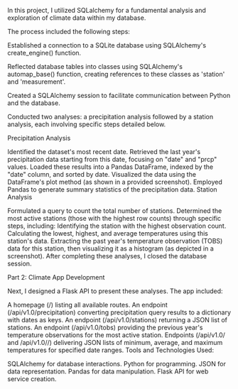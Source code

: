 In this project, I utilized SQLalchemy for a fundamental analysis and exploration of climate data within my database.

The process included the following steps:

Established a connection to a SQLite database using SQLAlchemy's create_engine() function.

Reflected database tables into classes using SQLAlchemy's automap_base() function, creating references to these classes as 'station' and 'measurement'.

Created a SQLAlchemy session to facilitate communication between Python and the database.

Conducted two analyses: a precipitation analysis followed by a station analysis, each involving specific steps detailed below.

Precipitation Analysis

Identified the dataset's most recent date.
Retrieved the last year's precipitation data starting from this date, focusing on "date" and "prcp" values.
Loaded these results into a Pandas DataFrame, indexed by the "date" column, and sorted by date.
Visualized the data using the DataFrame's plot method (as shown in a provided screenshot).
Employed Pandas to generate summary statistics of the precipitation data.
Station Analysis

Formulated a query to count the total number of stations.
Determined the most active stations (those with the highest row counts) through specific steps, including:
Identifying the station with the highest observation count.
Calculating the lowest, highest, and average temperatures using this station's data.
Extracting the past year's temperature observation (TOBS) data for this station, then visualizing it as a histogram (as depicted in a screenshot).
After completing these analyses, I closed the database session.

Part 2: Climate App Development

Next, I designed a Flask API to present these analyses. The app included:

A homepage (/) listing all available routes.
An endpoint (/api/v1.0/precipitation) converting precipitation query results to a dictionary with dates as keys.
An endpoint (/api/v1.0/stations) returning a JSON list of stations.
An endpoint (/api/v1.0/tobs) providing the previous year's temperature observations for the most active station.
Endpoints (/api/v1.0/ and /api/v1.0//) delivering JSON lists of minimum, average, and maximum temperatures for specified date ranges.
Tools and Technologies Used:

SQLAlchemy for database interactions.
Python for programming.
JSON for data representation.
Pandas for data manipulation.
Flask API for web service creation.
